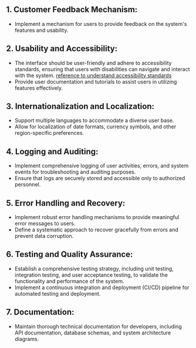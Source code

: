 ## 1. Customer Feedback Mechanism:
- Implement a mechanism for users to provide feedback on the system's features and usability.

## 2. Usability and Accessibility:
- The interface should be user-friendly and adhere to accessibility standards, ensuring that users with disabilities can navigate and interact with the system. [reference to understand accessibility standards](https://developer.mozilla.org/en-US/docs/Web/Accessibility/Understanding_WCAG)
- Provide user documentation and tutorials to assist users in utilizing features effectively.

## 3. Internationalization and Localization:
- Support multiple languages to accommodate a diverse user base.
- Allow for localization of date formats, currency symbols, and other region-specific preferences.

## 4. Logging and Auditing:
- Implement comprehensive logging of user activities, errors, and system events for troubleshooting and auditing purposes.
- Ensure that logs are securely stored and accessible only to authorized personnel.

## 5. Error Handling and Recovery:
- Implement robust error handling mechanisms to provide meaningful error messages to users.
- Define a systematic approach to recover gracefully from errors and prevent data corruption.

## 6. Testing and Quality Assurance:
- Establish a comprehensive testing strategy, including unit testing, integration testing, and user acceptance testing, to validate the functionality and performance of the system.
- Implement a continuous integration and deployment (CI/CD) pipeline for automated testing and deployment.

## 7. Documentation:
- Maintain thorough technical documentation for developers, including API documentation, database schemas, and system architecture diagrams.
